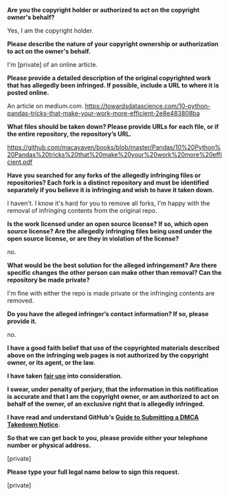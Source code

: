 **Are you the copyright holder or authorized to act on the copyright owner's behalf?**

Yes, I am the copyright holder.

**Please describe the nature of your copyright ownership or authorization to act on the owner's behalf.**

I'm [private] of an online article.

**Please provide a detailed description of the original copyrighted work that has allegedly been infringed. If possible, include a URL to where it is posted online.**

An article on medium.com. https://towardsdatascience.com/10-python-pandas-tricks-that-make-your-work-more-efficient-2e8e483808ba

**What files should be taken down? Please provide URLs for each file, or if the entire repository, the repository’s URL.**

https://github.com/macayaven/books/blob/master/Pandas/10%20Python%20Pandas%20tricks%20that%20make%20your%20work%20more%20efficient.pdf

**Have you searched for any forks of the allegedly infringing files or repositories? Each fork is a distinct repository and must be identified separately if you believe it is infringing and wish to have it taken down.**

I haven't. I know it's hard for you to remove all forks, I'm happy with the removal of infringing contents from the original repo.

**Is the work licensed under an open source license? If so, which open source license? Are the allegedly infringing files being used under the open source license, or are they in violation of the license?**

no.

**What would be the best solution for the alleged infringement? Are there specific changes the other person can make other than removal? Can the repository be made private?**

I'm fine with either the repo is made private or the infringing contents are removed.

**Do you have the alleged infringer’s contact information? If so, please provide it.**

no.

**I have a good faith belief that use of the copyrighted materials described above on the infringing web pages is not authorized by the copyright owner, or its agent, or the law.**

**I have taken <a href="https://www.lumendatabase.org/topics/22">fair use</a> into consideration.**

**I swear, under penalty of perjury, that the information in this notification is accurate and that I am the copyright owner, or am authorized to act on behalf of the owner, of an exclusive right that is allegedly infringed.**

**I have read and understand GitHub's <a href="https://help.github.com/articles/guide-to-submitting-a-dmca-takedown-notice/">Guide to Submitting a DMCA Takedown Notice</a>.**

**So that we can get back to you, please provide either your telephone number or physical address.**

[private]

**Please type your full legal name below to sign this request.**

[private]

